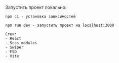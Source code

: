 Запустить проект локально:

`npm ci - установка зависимостей`

`npm run dev - запустить проект на localhost:3000`

```
Стек:
- React
- Scss modules
- Swiper
- FSD
- Vite
```